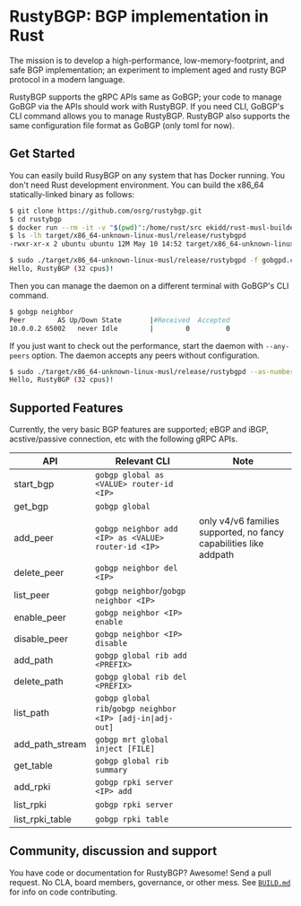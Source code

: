 # RustyBGP: BGP implementation in Rust

The mission is to develop a high-performance, low-memory-footprint, and safe BGP implementation; an experiment to implement aged and rusty BGP protocol in a modern language.

RustyBGP supports the gRPC APIs same as GoBGP; your code to manage GoBGP via the APIs should work with RustyBGP. If you need CLI, GoBGP's CLI command allows you to manage RustyBGP. RustyBGP also supports the same configuration file format as GoBGP (only toml for now).

## Get Started

You can easily build RusyBGP on any system that has Docker running. You don't need Rust development environment. You can build the x86_64 statically-linked binary as follows:

```bash
$ git clone https://github.com/osrg/rustybgp.git
$ cd rustybgp
$ docker run --rm -it -v "$(pwd)":/home/rust/src ekidd/rust-musl-builder cargo build --release
$ ls -lh target/x86_64-unknown-linux-musl/release/rustybgpd
-rwxr-xr-x 2 ubuntu ubuntu 12M May 10 14:52 target/x86_64-unknown-linux-musl/release/rustybgpd
```

```bash
$ sudo ./target/x86_64-unknown-linux-musl/release/rustybgpd -f gobgpd.conf
Hello, RustyBGP (32 cpus)!
```

Then you can manage the daemon on a different terminal with GoBGP's CLI command.

```bash
$ gobgp neighbor
Peer        AS Up/Down State       |#Received  Accepted
10.0.0.2 65002   never Idle        |        0         0
```

If you just want to check out the performance, start the daemon with `--any-peers` option. The daemon accepts any peers without configuration.

```bash
$ sudo ./target/x86_64-unknown-linux-musl/release/rustybgpd --as-number 65001 --router-id 172.16.1.1 --any-peers
Hello, RustyBGP (32 cpus)!
```

## Supported Features

Currently, the very basic BGP features are supported; eBGP and iBGP, acstive/passive connection, etc with the following gRPC APIs.

|API           |Relevant CLI                                           | Note        |
|--------------|-------------------------------------------------------|-------------|
|start_bgp|`gobgp global as <VALUE> router-id <IP>`||
|get_bgp|`gobgp global`||
|add_peer|`gobgp neighbor add <IP> as <VALUE> router-id <IP>`| only v4/v6 families supported, no fancy capabilities like addpath|
|delete_peer|`gobgp neighbor del <IP>`||
|list_peer|`gobgp neighbor`/`gobgp neighbor <IP>`||
|enable_peer|`gobgp neighbor <IP> enable`||
|disable_peer|`gobgp neighbor <IP> disable`||
|add_path|`gobgp global rib add <PREFIX>`||
|delete_path|`gobgp global rib del <PREFIX>`||
|list_path|`gobgp global rib`/`gobgp neighbor <IP> [adj-in\|adj-out]`||
|add_path_stream|`gobgp mrt global inject [FILE]`||
|get_table|`gobgp global rib summary`||
|add_rpki|`gobgp rpki server <IP> add`||
|list_rpki|`gobgp rpki server`||
|list_rpki_table|`gobgp rpki table`||

## Community, discussion and support

You have code or documentation for RustyBGP? Awesome! Send a pull request. No CLA, board members, governance, or other mess. See [`BUILD.md`](BUILD.md) for info on code contributing.
